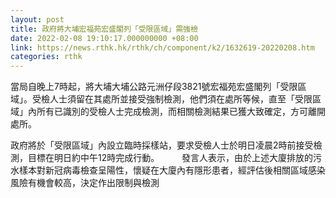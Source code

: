 ```yaml
---
layout: post
title: 政府將大埔宏福苑宏盛閣列「受限區域」需強檢
date: 2022-02-08 19:10:17.000000000 +08:00
link: https://news.rthk.hk/rthk/ch/component/k2/1632619-20220208.htm
categories: rthk
---
```


當局自晚上7時起，將大埔大埔公路元洲仔段3821號宏福苑宏盛閣列「受限區域」。受檢人士須留在其處所並接受強制檢測，他們須在處所等候，直至「受限區域」內所有已識別的受檢人士完成檢測，而相關檢測結果已獲大致確定，方可離開處所。

政府將於「受限區域」內設立臨時採樣站，要求受檢人士於明日凌晨2時前接受檢測，目標在明日約中午12時完成行動。
　　 
發言人表示，由於上述大廈排放的污水樣本對新冠病毒檢查呈陽性，懷疑在大廈內有隱形患者，經評估後相關區域感染風險有機會較高，決定作出限制與檢測
